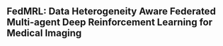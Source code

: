 ## FedMRL: Data Heterogeneity Aware Federated Multi-agent Deep Reinforcement Learning for Medical Imaging

